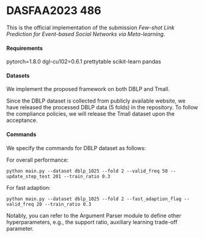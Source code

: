 # DASFAA2023 486

This is the official implementation of the submission *Few-shot Link Prediction for Event-based Social Networks via Meta-learning*.

#### Requirements
pytorch=1.8.0
dgl-cu102=0.6.1
prettytable
scikit-learn
pandas

#### Datasets
We implement the proposed framework on both DBLP and Tmall. 

Since the DBLP dataset is collected from publicly available website, we have released the processed DBLP data (5 folds) in the repository. To follow the compliance policies, we will release the Tmall dataset upon the acceptance.

#### Commands

We specify the commands for DBLP dataset as follows:

For overall performance:

```
python main.py --dataset dblp_1025 --fold 2 --valid_freq 50 --update_step_test 201 --train_ratio 0.3
```

For fast adaption:

```
python main.py --dataset dblp_1025 --fold 2 --fast_adaption_flag --valid_freq 20 --train_ratio 0.3
```

Notably, you can refer to the Argument Parser module to define other hyperparameters, e.g., the support ratio, auxiliary learning trade-off parameter.

